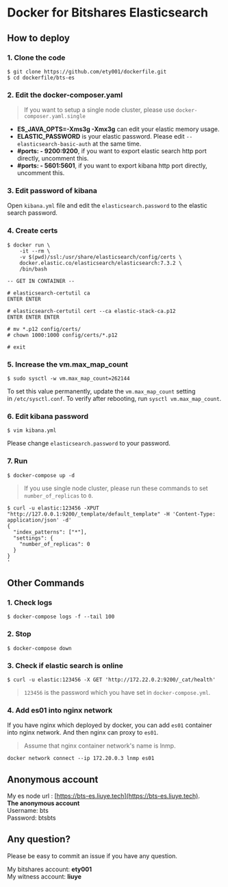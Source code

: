 # Docker for Bitshares Elasticsearch

## How to deploy

### 1. Clone the code

```
$ git clone https://github.com/ety001/dockerfile.git
$ cd dockerfile/bts-es
```

### 2. Edit the docker-composer.yaml

> If you want to setup a single node cluster, please use `docker-composer.yaml.single`

* **ES_JAVA_OPTS=-Xms3g -Xmx3g** can edit your elastic memory usage.
* **ELASTIC_PASSWORD** is your elastic password. Please edit `--elasticsearch-basic-auth` at the same time.
* **#ports: - 9200:9200**, if you want to export elastic search http port directly, uncomment this.
* **#ports: - 5601:5601**, if you want to export kibana http port directly, uncomment this.

### 3. Edit password of kibana

Open `kibana.yml` file and edit the `elasticsearch.password` to the elastic search password.

### 4. Create certs

```
$ docker run \
    -it --rm \
    -v $(pwd)/ssl:/usr/share/elasticsearch/config/certs \
    docker.elastic.co/elasticsearch/elasticsearch:7.3.2 \
    /bin/bash

-- GET IN CONTAINER --

# elasticsearch-certutil ca
ENTER ENTER

# elasticsearch-certutil cert --ca elastic-stack-ca.p12
ENTER ENTER ENTER

# mv *.p12 config/certs/
# chown 1000:1000 config/certs/*.p12

# exit
```

### 5. Increase the vm.max_map_count

```
$ sudo sysctl -w vm.max_map_count=262144
```

To set this value permanently, update the `vm.max_map_count` setting  
in `/etc/sysctl.conf`. To verify after rebooting, run `sysctl vm.max_map_count`.

### 6. Edit kibana password

```
$ vim kibana.yml
```
Please change `elasticsearch.password` to your password.

### 7. Run

```
$ docker-compose up -d
```

> If you use single node cluster, please run these commands to set `number_of_replicas` to `0`.

```
$ curl -u elastic:123456 -XPUT "http://127.0.0.1:9200/_template/default_template" -H 'Content-Type: application/json' -d'
{
  "index_patterns": ["*"],
  "settings": {
    "number_of_replicas": 0
  }
}
'
```

## Other Commands

### 1. Check logs

```
$ docker-compose logs -f --tail 100
```

### 2. Stop

```
$ docker-compose down
```

### 3. Check if elastic search is online

```
$ curl -u elastic:123456 -X GET 'http://172.22.0.2:9200/_cat/health'
```
> `123456` is the password which you have set in `docker-compose.yml`.

### 4. Add es01 into nginx network

If you have nginx which deployed by docker, you can add `es01` container  
into nginx network. And then nginx can proxy to `es01`.

> Assume that nginx container network's name is lnmp.
```
docker network connect --ip 172.20.0.3 lnmp es01
```

## Anonymous account

My es node url : [https://bts-es.liuye.tech](https://bts-es.liuye.tech).  
**The anonymous account**  
Username: bts  
Password: btsbts  

## Any question?

Please be easy to commit an issue if you have any question.

My bitshares account: **ety001**  
My witness account: **liuye**
